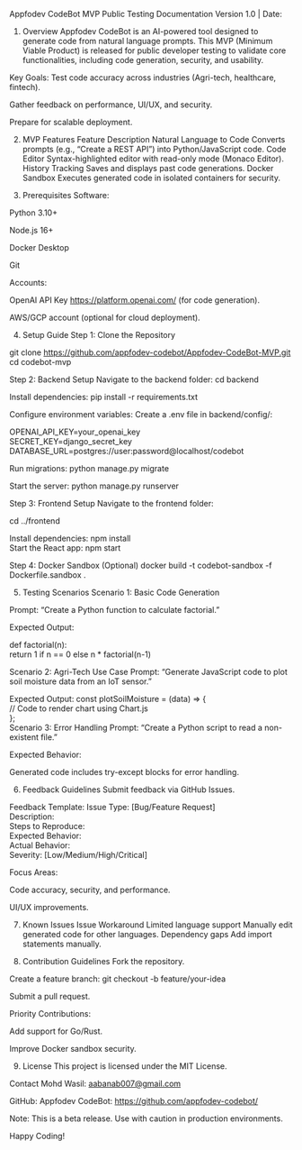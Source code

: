 Appfodev CodeBot MVP Public Testing Documentation
Version 1.0 | Date:

1. Overview
Appfodev CodeBot is an AI-powered tool designed to generate code from natural language prompts. This MVP (Minimum Viable Product) is released for public developer testing to validate core functionalities, including code generation, security, and usability.

Key Goals: 
Test code accuracy across industries (Agri-tech, healthcare, fintech).

Gather feedback on performance, UI/UX, and security.

Prepare for scalable deployment.

2. MVP Features
Feature	Description
Natural Language to Code	Converts prompts (e.g., “Create a REST API”) into Python/JavaScript code.
Code Editor	Syntax-highlighted editor with read-only mode (Monaco Editor).
History Tracking	Saves and displays past code generations.
Docker Sandbox	Executes generated code in isolated containers for security.

3. Prerequisites
Software:

Python 3.10+

Node.js 16+

Docker Desktop

Git

Accounts:

OpenAI API Key https://platform.openai.com/ (for code generation).

AWS/GCP account (optional for cloud deployment).

4. Setup Guide
Step 1: Clone the Repository

git clone   https://github.com/appfodev-codebot/Appfodev-CodeBot-MVP.git
cd codebot-mvp  

Step 2: Backend Setup
Navigate to the backend folder:
cd backend  

Install dependencies:
pip install -r requirements.txt  

Configure environment variables:
Create a .env file in backend/config/:

OPENAI_API_KEY=your_openai_key  
SECRET_KEY=django_secret_key  
DATABASE_URL=postgres://user:password@localhost/codebot  

Run migrations:
python manage.py migrate  

Start the server:
python manage.py runserver  

Step 3: Frontend Setup
Navigate to the frontend folder:

cd ../frontend  

Install dependencies:
npm install  
Start the React app:
npm start  

Step 4: Docker Sandbox (Optional)
docker build -t codebot-sandbox -f Dockerfile.sandbox .  

5. Testing Scenarios
Scenario 1: Basic Code Generation

Prompt: “Create a Python function to calculate factorial.”  


Expected Output:

def factorial(n):  
    return 1 if n == 0 else n * factorial(n-1)  
    
Scenario 2: Agri-Tech Use Case
Prompt: “Generate JavaScript code to plot soil moisture data from an IoT sensor.”  


Expected Output: const plotSoilMoisture = (data) => {  
    // Code to render chart using Chart.js  
};  
Scenario 3: Error Handling
Prompt: “Create a Python script to read a non-existent file.”  


Expected Behavior:

Generated code includes try-except blocks for error handling.

6. Feedback Guidelines
Submit feedback via GitHub Issues.

Feedback Template: Issue Type: [Bug/Feature Request]  
Description:  
Steps to Reproduce:  
Expected Behavior:  
Actual Behavior:  
Severity: [Low/Medium/High/Critical]  


Focus Areas:

Code accuracy, security, and performance.

UI/UX improvements.

7. Known Issues
 Issue	Workaround
Limited language support	Manually edit generated code for other languages.
Dependency gaps	Add import statements manually.

8. Contribution Guidelines
Fork the repository.

Create a feature branch: git checkout -b feature/your-idea  


Submit a pull request.

Priority Contributions:

Add support for Go/Rust.

Improve Docker sandbox security.


9. License
This project is licensed under the MIT License.

Contact
Mohd Wasil: aabanab007@gmail.com

GitHub: Appfodev CodeBot:
https://github.com/appfodev-codebot/

Note: This is a beta release. Use with caution in production environments.

Happy Coding! 































